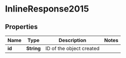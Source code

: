 
# InlineResponse2015

## Properties
Name | Type | Description | Notes
------------ | ------------- | ------------- | -------------
**id** | **String** | ID of the object created | 



